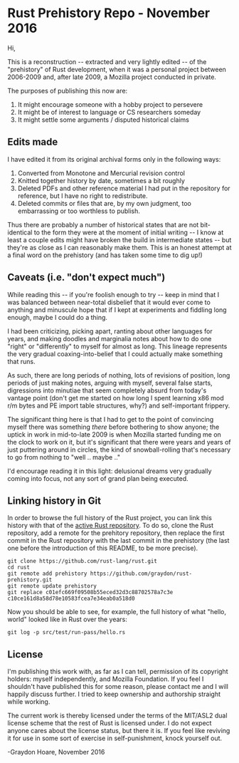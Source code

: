 Rust Prehistory Repo - November 2016
====================================

Hi,

This is a reconstruction -- extracted and very lightly edited -- of the
"prehistory" of Rust development, when it was a personal project between
2006-2009 and, after late 2009, a Mozilla project conducted in private.

The purposes of publishing this now are:

  1. It might encourage someone with a hobby project to persevere
  2. It might be of interest to language or CS researchers someday
  3. It might settle some arguments / disputed historical claims


Edits made
----------

I have edited it from its original archival forms only in the following
ways:

  1. Converted from Monotone and Mercurial revision control
  2. Knitted together history by date, sometimes a bit roughly
  3. Deleted PDFs and other reference material I had put in the
     repository for reference, but I have no right to redistribute.
  4. Deleted commits or files that are, by my own judgment,
     too embarrassing or too worthless to publish.

Thus there are probably a number of historical states that are not
bit-identical to the form they were at the moment of initial writing -- I
know at least a couple edits might have broken the build in intermediate
states -- but they're as close as I can reasonably make them. This is an
honest attempt at a final word on the prehistory (and has taken some time
to dig up!)


Caveats (i.e. "don't expect much")
----------------------------------

While reading this -- if you're foolish enough to try -- keep in mind that
I was balanced between near-total disbelief that it would ever come to
anything and minuscule hope that if I kept at experiments and fiddling long
enough, maybe I could do a thing.

I had been criticizing, picking apart, ranting about other languages for
years, and making doodles and marginalia notes about how to do one "right"
or "differently" to myself for almost as long. This lineage represents the
very gradual coaxing-into-belief that I could actually make something that
runs.

As such, there are long periods of nothing, lots of revisions of position,
long periods of just making notes, arguing with myself, several false
starts, digressions into minutiae that seem completely absurd from today's
vantage point (don't get me started on how long I spent learning x86 mod
r/m bytes and PE import table structures, why?) and self-important
frippery.

The significant thing here is that I had to get to the point of convincing
myself there was something _there_ before bothering to show anyone; the
uptick in work in mid-to-late 2009 is when Mozilla started funding me on
the clock to work on it, but it's significant that there were years and
years of just puttering around in circles, the kind of snowball-rolling
that's necessary to go from nothing to "well .. maybe .."

I'd encourage reading it in this light: delusional dreams very gradually
coming into focus, not any sort of grand plan being executed.

Linking history in Git
----------------------

In order to browse the full history of the Rust project, you can link this
history with that of the [active Rust repository].  To do so, clone the Rust
repository, add a remote for the prehitory repository, then replace the first
commit in the Rust repository with the last commit in the prehistory (the last
one before the introduction of this README, to be more precise).

    git clone https://github.com/rust-lang/rust.git
    cd rust
    git remote add prehistory https://github.com/graydon/rust-prehistory.git
    git remote update prehistory
    git replace c01efc669f09508b55eced32d3c88702578a7c3e c10ce161d8a58d78e10583fcea7e34eab0a518d0

Now you should be able to see, for example, the full history of what "hello,
world" looked like in Rust over the years:

    git log -p src/test/run-pass/hello.rs

[active Rust repository]: https://github.com/rust-lang/rust/

License
-------

I'm publishing this work with, as far as I can tell, permission of its
copyright holders: myself independently, and Mozilla Foundation. If you
feel I shouldn't have published this for some reason, please contact me and
I will happily discuss further. I tried to keep ownership and authorship
straight while working.

The current work is thereby licensed under the terms of the MIT/ASL2 dual
license scheme that the rest of Rust is licensed under. I do not expect
anyone cares about the license status, but there it is. If you feel like
reviving it for use in some sort of exercise in self-punishment, knock
yourself out.


-Graydon Hoare, November 2016
